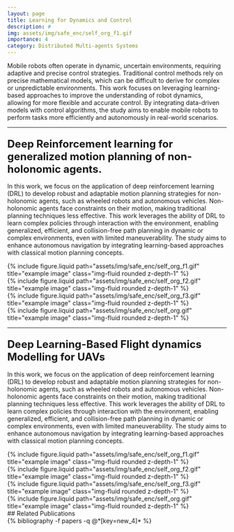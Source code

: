```yaml
---
layout: page
title: Learning for Dynamics and Control
description: #
img: assets/img/safe_enc/self_org_f1.gif
importance: 4
category: Distributed Multi-agents Systems
---
```


Mobile robots often operate in dynamic, uncertain environments, requiring adaptive and precise control strategies. Traditional control methods rely on precise mathematical models, which can be difficult to derive for complex or unpredictable environments. This work focuses on leveraging learning-based approaches to improve the understanding of robot dynamics, allowing for more flexible and accurate control. By integrating data-driven models with control algorithms, the study aims to enable mobile robots to perform tasks more efficiently and autonomously in real-world scenarios.

<hr> <!-- Adding a line to separate sections -->

### <span style="font-weight: bold; font-size: 24px;">Deep Reinforcement learning for generalized motion planning of non-holonomic agents.</span>

In this work, we focus on the application of deep reinforcement learning (DRL) to develop robust and adaptable motion planning strategies for non-holonomic agents, such as wheeled robots and autonomous vehicles. Non-holonomic agents face constraints on their motion, making traditional planning techniques less effective. This work leverages the ability of DRL to learn complex policies through interaction with the environment, enabling generalized, efficient, and collision-free path planning in dynamic or complex environments, even with limited maneuverability. The study aims to enhance autonomous navigation by integrating learning-based approaches with classical motion planning concepts.

<div class="row justify-content-sm-center">
    <div class="col-sm mt-3 mt-md-0">
        {% include figure.liquid path="assets/img/safe_enc/self_org_f1.gif" title="example image" class="img-fluid rounded z-depth-1" %}
    </div>
    <div class="col-sm mt-3 mt-md-0">
        {% include figure.liquid path="assets/img/safe_enc/self_org_f2.gif" title="example image" class="img-fluid rounded z-depth-1" %}
    </div>
</div>
<div class="row justify-content-sm-center">
    <div class="col-sm mt-3 mt-md-0">
        {% include figure.liquid path="assets/img/safe_enc/self_org_f3.gif" title="example image" class="img-fluid rounded z-depth-1" %}
    </div>
    <div class="col-sm mt-3 mt-md-0">
        {% include figure.liquid path="assets/img/safe_enc/self_org.gif" title="example image" class="img-fluid rounded z-depth-1" %}
    </div>
</div>

<hr> <!-- Adding a line to separate sections -->

### <span style="font-weight: bold; font-size: 24px;"> Deep Learning-Based Flight dynamics Modelling for UAVs </span>

In this work, we focus on the application of deep reinforcement learning (DRL) to develop robust and adaptable motion planning strategies for non-holonomic agents, such as wheeled robots and autonomous vehicles. Non-holonomic agents face constraints on their motion, making traditional planning techniques less effective. This work leverages the ability of DRL to learn complex policies through interaction with the environment, enabling generalized, efficient, and collision-free path planning in dynamic or complex environments, even with limited maneuverability. The study aims to enhance autonomous navigation by integrating learning-based approaches with classical motion planning concepts.

<div class="row justify-content-sm-center">
    <div class="col-sm mt-3 mt-md-0">
        {% include figure.liquid path="assets/img/safe_enc/self_org_f1.gif" title="example image" class="img-fluid rounded z-depth-1" %}
    </div>
    <div class="col-sm mt-3 mt-md-0">
        {% include figure.liquid path="assets/img/safe_enc/self_org_f2.gif" title="example image" class="img-fluid rounded z-depth-1" %}
    </div>
</div>
<div class="row justify-content-sm-center">
    <div class="col-sm mt-3 mt-md-0">
        {% include figure.liquid path="assets/img/safe_enc/self_org_f3.gif" title="example image" class="img-fluid rounded z-depth-1" %}
    </div>
    <div class="col-sm mt-3 mt-md-0">
        {% include figure.liquid path="assets/img/safe_enc/self_org.gif" title="example image" class="img-fluid rounded z-depth-1" %}
    </div>
</div>
## Related Publications
<div class="publications">
  {% bibliography -f papers -q @*[key=new_4]* %}  
</div>
